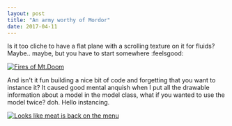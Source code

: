 ```yaml
---
layout: post
title: "An army worthy of Mordor"
date: 2017-04-11
---
```

Is it too cliche to have a flat plane with a scrolling texture on it for fluids? Maybe.. maybe, but you have to start somewhere :feelsgood:

[![Fires of Mt.Doom](https://img.youtube.com/vi/3reEYz05imI/0.jpg)](http://www.youtube.com/watch?v=3reEYz05imI)

And isn't it fun building a nice bit of code and forgetting that you want to instance it? It caused good mental anquish when I put all the drawable information about a model in the model class, what if you wanted to use the model twice? doh. Hello instancing.

[![Looks like meat is back on the menu](https://img.youtube.com/vi/W3WvjHeg4To/0.jpg)](http://www.youtube.com/watch?v=W3WvjHeg4To)
